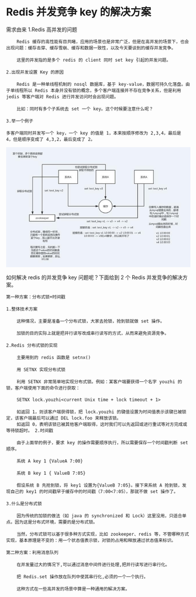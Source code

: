 # Redis 并发竞争 key 的解决方案

需求由来
    1.Redis 高并发的问题

        Redis 缓存的高性能有目共睹，应用的场景也是非常广泛，但是在高并发的场景下，也会出现问题：缓存击穿、缓存雪崩、缓存和数据一致性，以及今天要谈到的缓存并发竞争。

        这里的并发指的是多个 redis 的 client 同时 set key 引起的并发问题。

    2.出现并发设置 Key 的原因

        Redis 是一种单线程机制的 nosql 数据库，基于 key-value，数据可持久化落盘。由于单线程所以 Redis 本身并没有锁的概念，多个客户端连接并不存在竞争关系，但是利用 jedis 等客户端对 Redis 进行并发访问时会出现问题。

        比如：同时有多个子系统去 set 一个 key。这个时候要注意什么呢？

    3.举一个例子

    多客户端同时并发写一个 key，一个 key 的值是 1，本来按顺序修改为 2,3,4，最后是 4，但是顺序变成了 4,3,2，最后变成了 2。

![缓存并发竞争](./imgs/缓存并发竞争.jpg)

如何解决 redis 的并发竞争 key 问题呢？下面给到 2 个 Redis 并发竞争的解决方案。

    第一种方案：分布式锁+时间戳 

    1.整体技术方案

        这种情况，主要是准备一个分布式锁，大家去抢锁，抢到锁就做 set 操作。

        加锁的目的实际上就是把并行读写改成串行读写的方式，从而来避免资源竞争。

    2.Redis 分布式锁的实现

        主要用到的 redis 函数是 setnx()

        用 SETNX 实现分布式锁

        利用 SETNX 非常简单地实现分布式锁。例如：某客户端要获得一个名字 youzhi 的锁，客户端使用下面的命令进行获取：

        SETNX lock.youzhi<current Unix time + lock timeout + 1>

        如返回 1，则该客户端获得锁，把 lock.youzhi 的键值设置为时间值表示该键已被锁定，该客户端最后可以通过 DEL lock.foo 来释放该锁。
        如返回 0，表明该锁已被其他客户端取得，这时我们可以先返回或进行重试等对方完成或等待锁超时。 2.时间戳

        由于上面举的例子，要求 key 的操作需要顺序执行，所以需要保存一个时间戳判断 set 顺序。

        系统 A key 1 {ValueA 7:00}

        系统 B key 1 { ValueB 7:05}

        假设系统 B 先抢到锁，将 key1 设置为{ValueB 7:05}。接下来系统 A 抢到锁，发现自己的 key1 的时间戳早于缓存中的时间戳（7:00<7:05），那就不做 set 操作了。

    3.什么是分布式锁

        因为传统的加锁的做法（如 java 的 synchronized 和 Lock）这里没用，只适合单点。因为这是分布式环境，需要的是分布式锁。

        当然，分布式锁可以基于很多种方式实现，比如 zookeeper、redis 等，不管哪种方式实现，基本原理是不变的：用一个状态值表示锁，对锁的占用和释放通过状态值来标识。

    第二种方案：利用消息队列

        在并发量过大的情况下,可以通过消息中间件进行处理,把并行读写进行串行化。

        把 Redis.set 操作放在队列中使其串行化,必须的一个一个执行。

        这种方式在一些高并发的场景中算是一种通用的解决方案。
